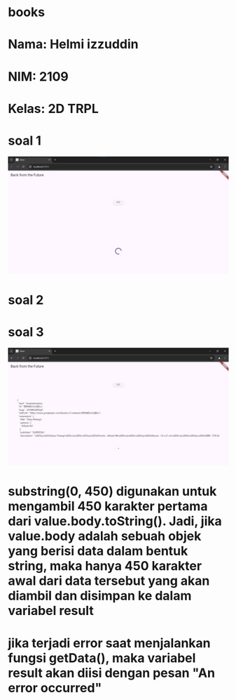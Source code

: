 # books

# Nama: Helmi izzuddin
# NIM: 2109
# Kelas: 2D TRPL

# soal 1
![screenshot](assets/images/hasil1a.jpg)
# soal 2
# soal 3
![screenshot](assets/images/hasil1b.jpg)
# substring(0, 450) digunakan untuk mengambil 450 karakter pertama dari value.body.toString(). Jadi, jika value.body adalah sebuah objek yang berisi data dalam bentuk string, maka hanya 450 karakter awal dari data tersebut yang akan diambil dan disimpan ke dalam variabel result
# jika terjadi error saat menjalankan fungsi getData(), maka variabel result akan diisi dengan pesan "An error occurred"
